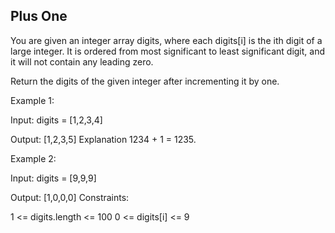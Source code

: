 ## Plus One

You are given an integer array digits, where each digits[i] is the ith digit of a large integer. It is ordered from most significant to least significant digit, and it will not contain any leading zero.

Return the digits of the given integer after incrementing it by one.

Example 1:

Input: digits = [1,2,3,4]

Output: [1,2,3,5]
Explanation 1234 + 1 = 1235.

Example 2:

Input: digits = [9,9,9]

Output: [1,0,0,0]
Constraints:

1 <= digits.length <= 100
0 <= digits[i] <= 9